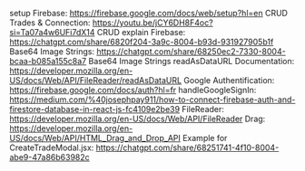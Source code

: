 setup Firebase: https://firebase.google.com/docs/web/setup?hl=en
CRUD Trades & Connection: https://youtu.be/jCY6DH8F4oc?si=Ta07a4w6UFi7dX14 
CRUD explain Firebase: https://chatgpt.com/share/6820f204-3a9c-8004-b93d-931927905b1f
Base64 Image Strings: https://chatgpt.com/share/68250ec2-7330-8004-bcaa-b085a155c8a7
Base64 Image Strings readAsDataURL Documentation: https://developer.mozilla.org/en-US/docs/Web/API/FileReader/readAsDataURL
Google Authentification: https://firebase.google.com/docs/auth?hl=fr 
handleGoogleSignIn: https://medium.com/%40josephpay911/how-to-connect-firebase-auth-and-firestore-database-in-react-js-fc4109e2be39
FileReader: https://developer.mozilla.org/en-US/docs/Web/API/FileReader
Drag: https://developer.mozilla.org/en-US/docs/Web/API/HTML_Drag_and_Drop_API
Example for CreateTradeModal.jsx: https://chatgpt.com/share/68251741-4f10-8004-abe9-47a86b63982c
